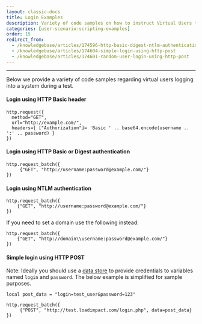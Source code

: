 ```yaml
---
layout: classic-docs
title: Login Examples
description: Variety of code samples on how to instruct Virtual Users to login during a performance test
categories: [user-scenario-scripting-examples]
order: 15
redirect_from:
  - /knowledgebase/articles/174596-http-basic-digest-ntlm-authentication
  - /knowledgebase/articles/174604-simple-login-using-http-post
  - /knowledgebase/articles/174601-random-user-login-using-http-post
---
```


***

Below we provide a variety of code samples regarding virtual users logging into a system during a test.

#### Login using HTTP Basic header
```
http.request({
  method="GET",
  url="http://example.com/",
  headers={ ["Authorization"]= 'Basic ' .. base64.encode(username .. ':' .. password) }
})
```
#### Login using HTTP Basic or Digest authentication
```
http.request_batch({
     {"GET", "http://username:password@example.com/"}
})
```
#### Login using NTLM authentication
```
http.request_batch({
    {"GET", "http://username:password@example.com/"}
})
```
If you need to set a domain use the following instead:
```
http.request_batch({
    {"GET", "http://domain\\username:password@example.com/"}
})
```
#### Simple login using HTTP POST
Note: Ideally you should use a [data store](data-stores) to provide credentials to variables named `login` and `password`. The below example is simplified for sample purposes.
```
local post_data = "login=test_user&password=123"

http.request_batch({
     {"POST", "http://test.loadimpact.com/login.php", data=post_data}
})
```
